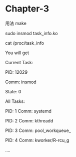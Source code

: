 # Chapter-3
用法
make

sudo insmod task_info.ko

cat /proc/task_info

You will get

Current Task:

PID: 12029

Comm: insmod

State: 0

All Tasks:

PID: 1 Comm: systemd

PID: 2 Comm: kthreadd

PID: 3 Comm: pool_workqueue_

PID: 4 Comm: kworker/R-rcu_g

....
